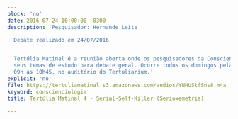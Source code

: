 ```yaml
---
block: 'no'
date: 2016-07-24 10:00:00 -0300
description: 'Pesquisador: Hernande Leite

  Debate realizado em 24/07/2016


  Tertúlia Matinal é a reunião aberta onde os pesquisadores da Conscienciologia apresentam
  seus temas de estudo para debate geral. Ocorre todos os domingos pela manhã, das
  09h às 10h45, no auditório do Tertuliarium.'
explicit: 'no'
file: https://tertuliamatinal.s3.amazonaws.com/audios/YNHUStfSns8.m4a
keyword: conscienciologia
title: Tertúlia Matinal 4 - Serial-Self-Killer (Serioxemetria)

---
```

